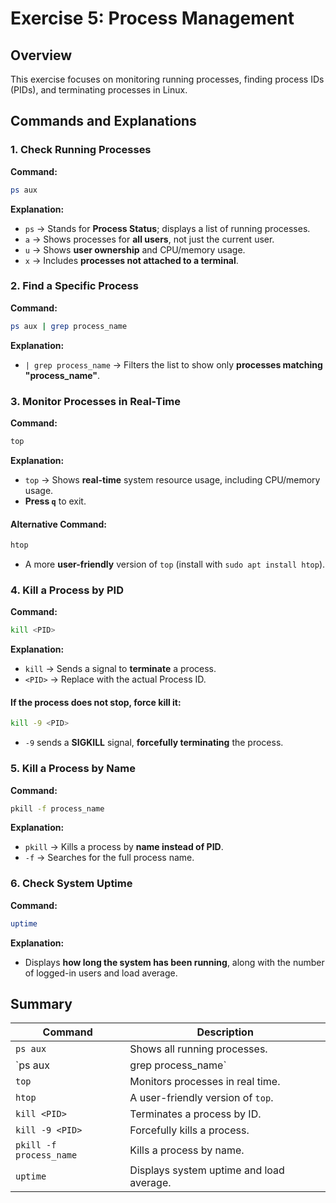 # Exercise 5: Process Management

## Overview
This exercise focuses on monitoring running processes, finding process IDs (PIDs), and terminating processes in Linux.

## Commands and Explanations

### 1. Check Running Processes
**Command:**
```bash
ps aux
```
**Explanation:**
- `ps` → Stands for **Process Status**; displays a list of running processes.
- `a` → Shows processes for **all users**, not just the current user.
- `u` → Shows **user ownership** and CPU/memory usage.
- `x` → Includes **processes not attached to a terminal**.

### 2. Find a Specific Process
**Command:**
```bash
ps aux | grep process_name
```
**Explanation:**
- `| grep process_name` → Filters the list to show only **processes matching "process_name"**.

### 3. Monitor Processes in Real-Time
**Command:**
```bash
top
```
**Explanation:**
- `top` → Shows **real-time** system resource usage, including CPU/memory usage.
- **Press `q`** to exit.

#### Alternative Command:
```bash
htop
```
- A more **user-friendly** version of `top` (install with `sudo apt install htop`).

### 4. Kill a Process by PID
**Command:**
```bash
kill <PID>
```
**Explanation:**
- `kill` → Sends a signal to **terminate** a process.
- `<PID>` → Replace with the actual Process ID.

#### If the process does not stop, force kill it:
```bash
kill -9 <PID>
```
- `-9` sends a **SIGKILL** signal, **forcefully terminating** the process.

### 5. Kill a Process by Name
**Command:**
```bash
pkill -f process_name
```
**Explanation:**
- `pkill` → Kills a process by **name instead of PID**.
- `-f` → Searches for the full process name.

### 6. Check System Uptime
**Command:**
```bash
uptime
```
**Explanation:**
- Displays **how long the system has been running**, along with the number of logged-in users and load average.

## Summary
| Command | Description |
|---------|------------|
| `ps aux` | Shows all running processes. |
| `ps aux | grep process_name` | Finds a specific process. |
| `top` | Monitors processes in real time. |
| `htop` | A user-friendly version of `top`. |
| `kill <PID>` | Terminates a process by ID. |
| `kill -9 <PID>` | Forcefully kills a process. |
| `pkill -f process_name` | Kills a process by name. |
| `uptime` | Displays system uptime and load average. |

